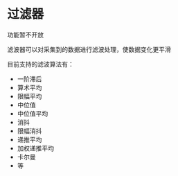 # 过滤器

功能暂不开放

滤波器可以对采集到的数据进行滤波处理，使数据变化更平滑

目前支持的滤波算法有：
* 一阶滞后
* 算术平均
* 限幅平均
* 中位值
* 中位值平均
* 消抖
* 限幅消抖
* 递推平均
* 加权递推平均
* 卡尔曼
* 等
